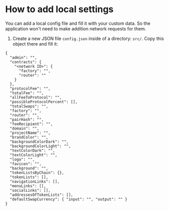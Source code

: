 # How to add local settings

You can add a local config file and fill it with your custom data. So the application won't need to
make addition network requests for them.

1. Create a new JSON file `config.json` inside of a directory: `src/`. Copy this object there and fill it:

```json5
{
  "admin": "",
  "contracts": {
    "<network ID>": {
      "factory": "",
      "router": ""
    }
  },
  "protocolFee": "",
  "totalFee": "",
  "allFeeToProtocol": "",
  "possibleProtocolPercent": [],
  "totalSwaps": "",
  "factory": "",
  "router": "",
  "pairHash": "",
  "feeRecipient": "",
  "domain": "",
  "projectName": "",
  "brandColor": "",
  "backgroundColorDark": "",
  "backgroundColorLight": "",
  "textColorDark": "",
  "textColorLight": "",
  "logo": "",
  "favicon": "",
  "background": "",
  "tokenListsByChain": {},
  "tokenLists": [],
  "navigationLinks": [],
  "menuLinks": [],
  "socialLinks": [],
  "addressesOfTokenLists": [],
  "defaultSwapCurrency": { "input": "", "output": "" }
}
```
